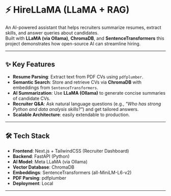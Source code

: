 # ⚡ HireLLaMA (LLaMA + RAG)

An AI-powered assistant that helps recruiters summarize resumes, extract skills, and answer queries about candidates.  
Built with **LLaMA (via Ollama)**, **ChromaDB**, and **SentenceTransformers**  this project demonstrates how open-source AI can streamline hiring.

---

## ✨ Key Features
-  **Resume Parsing**: Extract text from PDF CVs using `pdfplumber`.
-  **Semantic Search**: Store and retrieve CVs via **ChromaDB** with embeddings from `SentenceTransformers`.
-  **AI Summarization**: Use **LLaMA (Ollama)** to generate concise summaries of candidate CVs.
-  **Recruiter Q&A**: Ask natural language questions (e.g., *"Who has strong Python and data analysis skills?"*) and get tailored answers.
-  **Scalable Architecture**:  easily extendable to production.

---

## 🛠️ Tech Stack
- **Frontend**: Next.js + TailwindCSS (Recruiter Dashboard)
- **Backend**: FastAPI (Python)
- **AI Model**: Meta LLaMA (via Ollama)
- **Vector Database**: ChromaDB
- **Embeddings**: SentenceTransformers (all-MiniLM-L6-v2)
- **PDF Parsing**: pdfplumber
- **Deployment**: Local 

---


